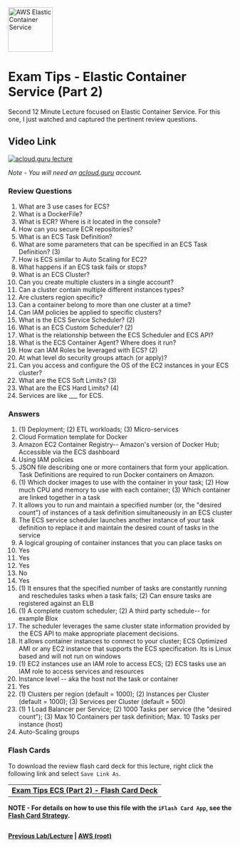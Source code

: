 <img src="https://i.imgur.com/fSQskcq.png" height="100" title="AWS Elastic Container Service" />


Exam Tips - Elastic Container Service (Part 2)
======

Second 12 Minute Lecture focused on Elastic Container Service. For this one, I just watched and captured the pertinent 
review questions.


## Video Link

[![acloud.guru lecture](https://i.imgur.com/4GcyFwU.png)](https://acloud.guru/course/aws-certified-solutions-architect-associate/learn/additional-exam-tips/4f2e6681-13d2-4f3e-9cb6-886fe0793e18/watch)

*Note - You will need an [acloud.guru](acloud.guru) account.*

   
### Review Questions

1.  What are 3 use cases for ECS?
2.  What is a DockerFile?
3.  What is ECR? Where is it located in the console?
4.  How can you secure ECR repositories?
5.  What is an ECS Task Definition?
6.  What are some parameters that can be specified in an ECS Task Definition? (3)
7.  How is ECS similar to Auto Scaling for EC2?
8.  What happens if an ECS task fails or stops?
9.  What is an ECS Cluster?
10. Can you create multiple clusters in a single account?
11. Can a cluster contain multiple different instances types?
12. Are clusters region specific?
13. Can a container belong to more than one cluster at a time?
14. Can IAM policies be applied to specific clusters?
15. What is the ECS Service Scheduler? (2)
16. What is an ECS Custom Scheduler? (2)
17. What is the relationship between the ECS Scheduler and ECS API?
18. What is the ECS Container Agent? Where does it run? 
19. How can IAM Roles be leveraged with ECS? (2)
20. At what level do security groups attach (or apply)?
21. Can you access and configure the OS of the EC2 instances in your ECS cluster?
22. What are the ECS Soft Limits? (3)
23. What are the ECS Hard Limits? (4)
24. Services are like ___ for ECS.


### Answers

1.  (1) Deployment; (2) ETL workloads; (3) Micro-services
2.  Cloud Formation template for Docker
3.  Amazon EC2 Container Registry-- Amazon's version of Docker Hub; Accessible via the ECS dashboard
4.  Using IAM policies
5.  JSON file describing one or more containers that form your application. Task Definitions are
    required to run Docker containers on Amazon.
6.  (1) Which docker images to use with the container in your task; (2) How much CPU and memory to use with
    each container; (3) Which container are linked together in a task
7.  It allows you to run and maintain a specified number (or, the "desired count") of instances of a task 
    definition simultaneously in an ECS cluster
8.  The ECS service scheduler launches another instance of your task definition to replace it and maintain the
    desired count of tasks in the service
9.  A logical grouping of container instances that you can place tasks on
10. Yes
11. Yes
12. Yes
13. No
14. Yes
15. (1) It ensures that the specified number of tasks are constantly running and reschedules tasks when a task fails;
    (2) Can ensure tasks are registered against an ELB
16. (1) A complete custom scheduler; (2) A third party schedule-- for example Blox
17. The scheduler leverages the same cluster state information provided by the ECS API to make appropriate placement
    decisions.
18. It allows container instances to connect to your cluster; ECS Optimized AMI or any EC2 instance that supports the
    ECS specification. Its is Linux based and will not run on windows
19. (1) EC2 instances use an IAM role to access ECS; (2) ECS tasks use an IAM role to access services and resources
20. Instance level -- aka the host not the task or container
21. Yes
22. (1) Clusters per region (default = 1000); (2) Instances per Cluster (default = 1000); (3) Services per
    Cluster (default = 500)
23. (1) 1 Load Balancer per Service; (2) 1000 Tasks per service (the "desired count"); (3) Max 10 Containers per
    task definition; Max. 10 Tasks per instance (host)
24. Auto-Scaling groups 
    

### Flash Cards
  
To download the review flash card deck for this lecture, right click the following link and select
`Save Link As`. 


<table>
 <tr>
 <td>
 <b><a href="exam-tips-ecs-pt2-flashcards.txt" download="exam-tips-ecs-pt2-flashcards.txt">Exam Tips ECS (Part 2) - Flash Card Deck</a></b>
 </td>
 </tr>
 </table>  
 
  
**NOTE - For details on how to use this file with the `iFlash Card App`, see the [Flash Card Strategy](https://github.com/bradyhouse/house/blob/master/fiddles/aws/readme.adoc#flash-card-strategy).**  


## 

**[Previous Lab/Lecture](exam-tips-ecs-pt1.md) | [AWS (root)](../readme.adoc)**
